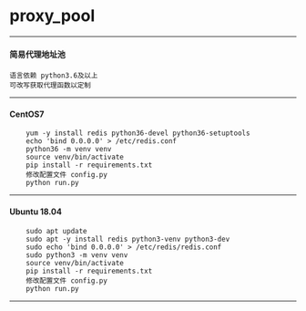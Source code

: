 # proxy_pool
___
#### 简易代理地址池
    语言依赖 python3.6及以上
    可改写获取代理函数以定制
___
#### CentOS7
```
    yum -y install redis python36-devel python36-setuptools
    echo 'bind 0.0.0.0' > /etc/redis.conf
    python36 -m venv venv
    source venv/bin/activate
    pip install -r requirements.txt
    修改配置文件 config.py
    python run.py
```
___
#### Ubuntu 18.04
```
    sudo apt update
    sudo apt -y install redis python3-venv python3-dev
    sudo echo 'bind 0.0.0.0' > /etc/redis/redis.conf
    sudo python3 -m venv venv
    source venv/bin/activate
    pip install -r requirements.txt
    修改配置文件 config.py
    python run.py
```
___
